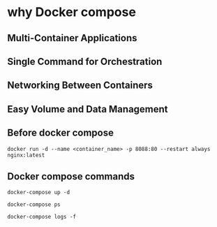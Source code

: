 # why Docker compose

## Multi-Container Applications
## Single Command for Orchestration
## Networking Between Containers
## Easy Volume and Data Management



## Before docker compose

```
docker run -d --name <container_name> -p 8088:80 --restart always nginx:latest

```


## Docker compose commands

```
docker-compose up -d
```

```
docker-compose ps
```

```
docker-compose logs -f
```